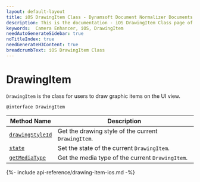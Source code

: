 ```yaml
---
layout: default-layout
title: iOS DrawingItem Class - Dynamsoft Document Normalizer Documents
description: This is the documentation - iOS DrawingItem Class page of Dynamsoft Camera Enhancer.
keywords:  Camera Enhancer, iOS, DrawingItem
needAutoGenerateSidebar: true
noTitleIndex: true
needGenerateH3Content: true
breadcrumbText: iOS DrawingItem Class
---
```


# DrawingItem

`DrawingItem` is the class for users to draw graphic items on the UI view.

```objc
@interface DrawingItem
```

| Method Name | Description |
| ----------- | ----------- |
| [`drawingStyleId`](#drawingstyle) | Get the drawing style of the current `DrawingItem`. |
| [`state`](#state) | Set the state of the current `DrawingItem`. |
| [`getMediaType`](#getmediatype) | Get the media type of the current `DrawingItem`. |

{%- include api-reference/drawing-item-ios.md -%}
